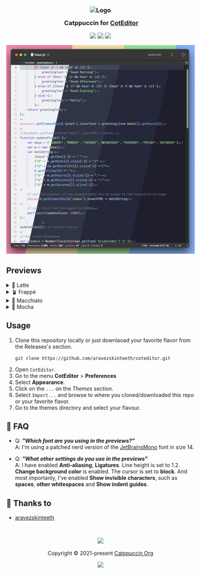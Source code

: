<h3 align="center">
	<img src="https://raw.githubusercontent.com/catppuccin/catppuccin/main/assets/logos/exports/1544x1544_circle.png" width="100" alt="Logo"/><br/>
	<img src="https://raw.githubusercontent.com/catppuccin/catppuccin/main/assets/misc/transparent.png" height="30" width="0px"/>
	Catppuccin for <a href="https://coteditor.com/">CotEditor</a>
</h3>

<p align="center">
	<a href="https://github.com/aravezskinteeth/coteditor/stargazers"><img src="https://img.shields.io/github/stars/aravezskinteeth/coteditor?colorA=363a4f&colorB=b7bdf8&style=for-the-badge"></a>
	<a href="https://github.com/aravezskinteeth/coteditor/issues"><img src="https://img.shields.io/github/issues/aravezskinteeth/coteditor?colorA=363a4f&colorB=f5a97f&style=for-the-badge"></a>
	<a href="https://github.com/aravezskinteeth/coteditor/contributors"><img src="https://img.shields.io/github/contributors/aravezskinteeth/coteditor?colorA=363a4f&colorB=a6da95&style=for-the-badge"></a>
</p>

<p align="center">
	<img src="https://github.com/aravezskinteeth/coteditor/blob/main/assets/out/composite.PNG?raw=true"/>
</p>

## Previews

<details>
<summary>🌻 Latte</summary>
<img src="~/../assets/catppuccin-latte.png"/>
</details>
<details>
<summary>🪴 Frappé</summary>
<img src="~/../assets/catppuccin-frape.png"/>
</details>
<details>
<summary>🌺 Macchiato</summary>
<img src="~/../assets/catppuccin-macchiato.png"/>
</details>
<details>
<summary>🌿 Mocha</summary>
<img src="~/../assets/catppuccin-mocha.png"/>
</details>

## Usage

1. Clone this repository locally or just downlaoad your favorite flavor from the Releases's section.
   ```shell
   git clone https://github.com/aravezskinteeth/coteditor.git
   ```
2. Open `CotEditor`.
3. Go to the menu **CotEditor** > **Preferences** 
4. Select **Appearance**.
5. Click on the `...` on the *Themes* section.
6. Select `Import...` and browse to where you cloned/downloaded this repo or your favorite flavor.
7. Go to the themes directory and select your flavour.

## 🙋 FAQ

- Q: **_"Which font are you using in the previews?"_**\
  A: I'm using a patched nerd version of the [JetBrainsMono](https://www.nerdfonts.com/font-downloads) font in size 14.

- Q: **_"What other settings do you use in the previews"_**\
  A: I have enabled **Anti-aliasing**, **Ligatures**. Line height is set to 1.2. **Change background color** is enabled. The cursor is set to **block**. And most importanly, I've enabled **Show invisible characters**, such as **spaces**, **other whitespaces** and **Show indent guides**.

## 💝 Thanks to

- [aravezskinteeth](https://github.com/aravezskinteeth)

&nbsp;

<p align="center">
	<img src="https://raw.githubusercontent.com/catppuccin/catppuccin/main/assets/footers/gray0_ctp_on_line.svg?sanitize=true" />
</p>

<p align="center">
	Copyright &copy; 2021-present <a href="https://github.com/catppuccin" target="_blank">Catppuccin Org</a>
</p>

<p align="center">
	<a href="https://github.com/catppuccin/catppuccin/blob/main/LICENSE"><img src="https://img.shields.io/static/v1.svg?style=for-the-badge&label=License&message=MIT&logoColor=d9e0ee&colorA=363a4f&colorB=b7bdf8"/></a>
</p>
